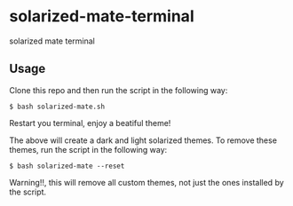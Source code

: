 solarized-mate-terminal
=======================

solarized mate terminal

## Usage

Clone this repo and then run the script in the following way:

    $ bash solarized-mate.sh

Restart you terminal, enjoy a beatiful theme!

The above will create a dark and light solarized themes.
To remove these themes, run the script in the following
way:

    $ bash solarized-mate --reset

Warning!!, this will remove all  custom themes, not
just the ones installed by the script.
